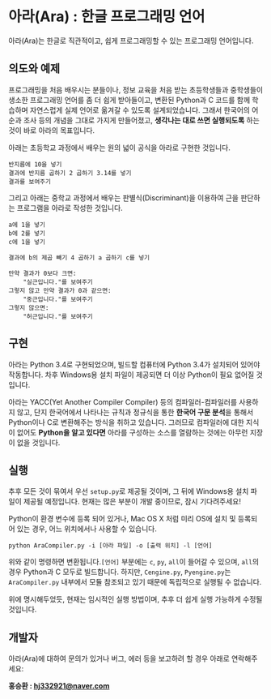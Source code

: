 # 아라(Ara) : 한글 프로그래밍 언어
 아라(Ara)는 한글로 직관적이고, 쉽게 프로그래밍할 수 있는 프로그래밍 언어입니다.

## 의도와 예제
 프로그래밍을 처음 배우시는 분들이나, 정보 교육을 처음 받는 초등학생들과 중학생들이 생소한 프로그래밍 언어를 좀 더 쉽게 
받아들이고, 변환된 Python과 C 코드를 함께 학습하며 자연스럽게 실제 언어로 옮겨갈 수 있도록 설계되었습니다. 그래서 한국어의 
어순과 조사 등의 개념을 그대로 가지게 만들어졌고, **생각나는 대로 쓰면 실행되도록** 하는 것이 바로 아라의 목표입니다.

 아래는 초등학교 과정에서 배우는 원의 넓이 공식을 아라로 구현한 것입니다.
```
반지름에 10을 넣기
결과에 반지름 곱하기 2 곱하기 3.14를 넣기
결과를 보여주기
```

 그리고 아래는 중학교 과정에서 배우는 판별식(Discriminant)을 이용하여 근을 판단하는 프로그램을 아라로 작성한 것입니다.
```
a에 1을 넣기
b에 2를 넣기
c에 1을 넣기

결과에 b의 제곱 빼기 4 곱하기 a 곱하기 c를 넣기

만약 결과가 0보다 크면:
    "실근입니다."를 보여주기
그렇지 않고 만약 결과가 0과 같으면:
    "중근입니다."를 보여주기
그렇지 않으면:
    "허근입니다."를 보여주기
```

## 구현
 아라는 Python 3.4로 구현되었으며, 빌드할 컴퓨터에 Python 3.4가 설치되어 있어야 작동합니다. 차후 Windows용 설치 파일이 제공되면 
더 이상 Python이 필요 없어질 것입니다. 

 아라는 YACC(Yet Another Compiler Compiler) 등의 컴파일러-컴파일러를 사용하지 않고, 단지 한국어에서 나타나는 규칙과 정규식을 통한 **한국어 구문 분석**을 통해서 Python이나 C로 변환해주는 방식을 취하고 있습니다. 그러므로 컴파일러에 대한 지식이 없어도 **Python을 알고 있다면** 아라를 구성하는 소스를 열람하는 것에는 아무런 지장이 없을 것입니다.

## 실행
 추후 모든 것이 묶여서 우선 `setup.py`로 제공될 것이며, 그 뒤에 Windows용 설치 파일이 제공될 예정입니다.
현재는 많은 부분이 개발 중이므로, 잠시 기다려주세요!

 Python이 환경 변수에 등록 되어 있거나, Mac OS X 처럼 미리 OS에 설치 및 등록되어 있는 경우, 어느 위치에서나 사용할 수 있습니다.
```
python AraCompiler.py -i [아라 파일] -o [출력 위치] -l [언어]
```
 위와 같이 명령하면 변환됩니다.`[언어]` 부분에는 `c`, `py`, `all`이 들어갈 수 있으며, `all`의 경우 Python과 C 모두로 빌드합니다.
하지만, `Cengine.py`, `Pyengine.py`는 `AraCompiler.py` 내부에서 모듈 참조되고 있기 때문에 독립적으로 실행될 수 없습니다.

 위에 명시해두었듯, 현재는 임시적인 실행 방법이며, 추후 더 쉽게 실행 가능하게 수정될 것입니다.
## 개발자
 아라(Ara)에 대하여 문의가 있거나 버그, 에러 등을 보고하려 할 경우 아래로 연락해주세요:

**홍승환 : [hj332921@naver.com](mailto:hj332921@naver.com)**

